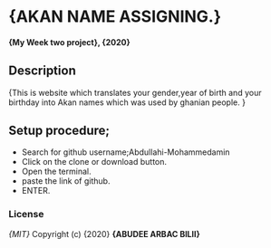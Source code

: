 # {AKAN NAME ASSIGNING.}
#### {My Week two project}, {2020}

## Description
{This is website which translates your gender,year of birth and your birthday into Akan names which was used by ghanian people. }
## Setup procedure;
* Search for github username;Abdullahi-Mohammedamin
* Click on the clone or download button.
* Open the terminal.
* paste the link of github.
* ENTER.
### License
*{MIT}*
Copyright (c) {2020} **{ABUDEE  ARBAC BILII}**
  
